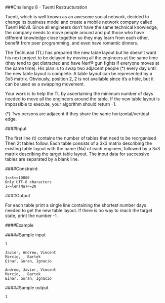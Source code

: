 ###Challenge 8 - Tuenti Restructuration

Tuenti, which is well known as an awesome social network, decided to change its business model and create a mobile network company called Tuenti Móvil. Since all engineers don’t have the same technical knowledge, the company needs to move people around and put those who have different knowledge close together so they may learn from each other, benefit from peer programming, and even have romantic dinners.

The TechLead (TL) has prepared the new table layout but he doesn’t want his next project to be delayed by moving all the engineers at the same time (they tend to get distracted and have Nerf® gun fights if everyone moves at the same time). 
His plan is to swap two adjacent people (*) every day until the new table layout is complete. A table layout can be represented by a 3x3 matrix. Obviously, position 2, 2 is not available since it’s a hole, but it can be used as a swapping movement.

Your work is to help the TL by ascertaining the minimum number of days needed to move all the engineers around the table. If the new table layout is impossible to execute, your algorithm should return -1.

(*) Two persons are adjacent if they share the same horizontal/vertical edge.

####Input

The first line (t) contains the number of tables that need to be reorganised. Then 2t tables follow.
Each table consists of a 3x3 matrix describing the existing table layout with the name (Na) of each engineer, followed by a 3x3 matrix describing the target table layout.
The input data for successive tables are separated by a blank line.

####Constraint:
```
1<=t<=10000
Only UTF-8 characters
1<=len(Na)<=20
```
####Output

For each table print a single line containing the shortest number days needed to get the new table layout. If there is no way to reach the target state, print the number -1.

####Example

#####Sample input
```
1

Javier, Andrew, Vincent
Marcio, , Bartek
Einar, Goran, Ignacio

Andrew, Javier, Vincent
Marcio, , Bartek
Einar, Goran, Ignacio
```
#####Sample output
```
1
```

